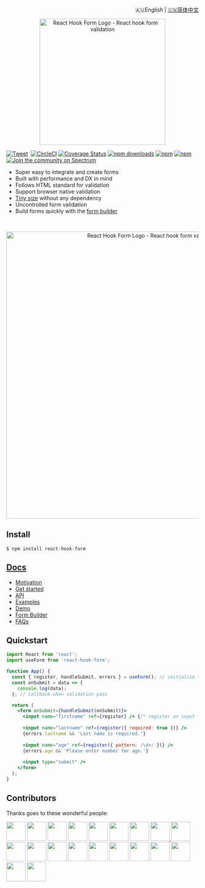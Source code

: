 <div align="right">🇦🇺English | <a href="https://github.com/bluebill1049/react-hook-form/blob/master/docs/README.zh-CN.md">🇨🇳简体中文</a></div>

<div align="center"><p align="center"><a href="https://react-hook-form.com" title="React Hook Form - Simple React forms validation"><img src="https://raw.githubusercontent.com/bluebill1049/react-hook-form/master/website/logo.png" alt="React Hook Form Logo - React hook form validation" width="330px" /></a></p></div>

[![Tweet](https://img.shields.io/twitter/url/http/shields.io.svg?style=social)](https://twitter.com/intent/tweet?text=React+Hook-Form&url=https://github.com/bluebill1049/react-hook-form)&nbsp;
[![CircleCI](https://circleci.com/gh/react-hook-form/react-hook-form.svg?style=svg)](https://circleci.com/gh/react-hook-form/react-hook-form)
[![Coverage Status](https://coveralls.io/repos/github/bluebill1049/react-hook-form/badge.svg?branch=master)](https://coveralls.io/github/bluebill1049/react-hook-form?branch=master)
[![npm downloads](https://img.shields.io/npm/dm/react-hook-form.svg?style=flat-square)](https://www.npmjs.com/package/react-hook-form)
[![npm](https://img.shields.io/npm/dt/react-hook-form.svg?style=flat-square)](https://www.npmjs.com/package/react-hook-form)
[![npm](https://badgen.net/bundlephobia/minzip/react-hook-form)](https://badgen.net/bundlephobia/minzip/react-hook-form)
[![Join the community on Spectrum](https://withspectrum.github.io/badge/badge.svg)](https://spectrum.chat/react-hook-form)

- Super easy to integrate and create forms
- Built with performance and DX in mind
- Follows HTML standard for validation
- Support browser native validation
- [Tiny size](https://bundlephobia.com/result?p=react-hook-form@latest) without any dependency
- Uncontrolled form validation
- Build forms quickly with the [form builder](https://react-hook-form.com/builder)

<br />
<div align="center"><p align="center"><a href="https://react-hook-form.com" title="React Hook Form - Simple React forms validation"><img src="https://raw.githubusercontent.com/bluebill1049/react-hook-form/master/website/example.gif" alt="React Hook Form Logo - React hook form validation" width="750px" /></a></p></div>

## Install

    $ npm install react-hook-form

## [Docs](https://react-hook-form.com/api)

- [Motivation](https://medium.com/@bruce1049/form-validation-with-hook-in-3kb-c5414edf7d64)
- [Get started](https://react-hook-form.com/get-started)
- [API](https://react-hook-form.com/api)
- [Examples](https://github.com/bluebill1049/react-hook-form/tree/master/examples)
- [Demo](https://react-hook-form.com)
- [Form Builder](https://react-hook-form.com/builder)
- [FAQs](https://react-hook-form.com/faq)

## Quickstart

```jsx
import React from 'react';
import useForm from 'react-hook-form';

function App() {
  const { register, handleSubmit, errors } = useForm(); // initialise the hook
  const onSubmit = data => {
    console.log(data);
  }; // callback when validation pass

  return (
    <form onSubmit={handleSubmit(onSubmit)}>
      <input name="firstname" ref={register} /> {/* register an input */}
      
      <input name="lastname" ref={register({ required: true })} />
      {errors.lastname && 'Last name is required.'}
      
      <input name="age" ref={register({ pattern: /\d+/ })} />
      {errors.age && 'Please enter number for age.'}
      
      <input type="submit" />
    </form>
  );
}
```

## Contributors

Thanks goes to these wonderful people:

<p float="left">
    <a href="https://github.com/barrymay"><img src="https://avatars2.githubusercontent.com/u/5514034?s=400&v=4" width="50" height="50" /></a>
    <a href="https://github.com/stramel"><img src="https://avatars1.githubusercontent.com/u/855184?s=460&v=4" width="50" height="50" /></a>
    <a href="https://github.com/AyumiKai"><img src="https://avatars3.githubusercontent.com/u/14857042?s=60&v=4" width="50" height="50" /></a>
    <a href="https://github.com/mat-jaworski"><img src="https://avatars0.githubusercontent.com/u/11812094?s=460&v=4" width="50" height="50" /></a>
    <a href="https://github.com/cfgj"><img src="https://avatars0.githubusercontent.com/u/802795?s=460&v=4" width="50" height="50" /></a>
    <a href="https://github.com/abihf"><img src="https://avatars1.githubusercontent.com/u/1484485?s=180&v=4" width="50" height="50" /></a>
    <a href="https://github.com/Nickman87"><img src="https://avatars2.githubusercontent.com/u/870416?s=460&v=4" width="50" height="50" /></a>
    <a href="https://github.com/ell10t"><img src="https://avatars2.githubusercontent.com/u/35668113?s=460&v=4" width="50" height="50" />
    <a href="https://github.com/chrisparton1991"><img src="https://avatars0.githubusercontent.com/u/13063119?s=460&v=4" width="50" height="50" />
    <a href="https://github.com/lightsound"><img src="https://avatars2.githubusercontent.com/u/8220973?s=460&v=4" width="50" height="50" /></a>
    <a href="https://github.com/jasondibenedetto"><img src="https://avatars0.githubusercontent.com/u/1239739?s=460&v=4" width="50" height="50" /></a>
    <a href="https://github.com/kabriel"><img src="https://avatars3.githubusercontent.com/u/153115?s=180&v=4" width="50" height="50" /></a> 
    <a href="https://github.com/kaleabmelkie"><img src="https://avatars2.githubusercontent.com/u/29814842?s=460&v=4" width="50" height="50" /></a>    
    <a href="https://github.com/bmamouri"><img src="https://avatars0.githubusercontent.com/u/6419173?s=460&v=4" width="50" height="50" /></a>   
    <a href="https://github.com/ejuo"><img src="https://avatars2.githubusercontent.com/u/1243837?s=460&v=4" width="50" height="50" /></a>    
    <a href="https://github.com/liketurbo"><img src="https://avatars3.githubusercontent.com/u/29164042?s=460&v=4" width="50" height="50" /></a>
    <a href="https://github.com/michaelbirchler"><img src="https://avatars3.githubusercontent.com/u/24622?s=460&v=4" width="50" height="50" /></a>
    <a href="https://github.com/petercpwong"><img src="https://avatars1.githubusercontent.com/u/1303285?s=460&v=4" width="50" height="50" /></a>
    <a href="https://github.com/garthmcrae"><img src="https://avatars0.githubusercontent.com/u/1332741?s=64&v=4" width="50" height="50" /></a>
    <a href="https://github.com/erikras"><img src="https://avatars3.githubusercontent.com/u/4396759?s=60&v=4" width="50" height="50" /></a>
</p>

